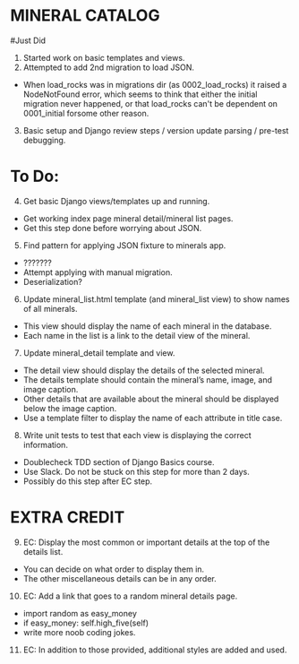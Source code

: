 # MINERAL CATALOG

#Just Did
1. Started work on basic templates and views.
2. Attempted to add 2nd migration to load JSON.
- When load_rocks was in migrations dir (as 0002_load_rocks)
it raised a NodeNotFound error, which seems to think that either
the initial migration never happened, or that load_rocks
can't be dependent on 0001_initial forsome other reason.
3. Basic setup and Django review steps / version update parsing / pre-test debugging.

# To Do:

4. Get basic Django views/templates up and running.
- Get working index page mineral detail/mineral list pages.
- Get this step done before worrying about JSON. 

5. Find pattern for applying JSON fixture to minerals app.
- ???????
- Attempt applying with manual migration.
- Deserialization?

6. Update mineral_list.html template (and mineral_list view) to show names of all minerals.
- This view should display the name of each mineral in the database.
- Each name in the list is a link to the detail view of the mineral.

7. Update mineral_detail template and view.
- The detail view should display the details of the selected mineral.
- The details template should contain the mineral’s name, image, and image caption.
- Other details that are available about the mineral should be displayed below the image caption.
- Use a template filter to display the name of each attribute in title case.

8. Write unit tests to test that each view is displaying the correct information.
- Doublecheck TDD section of Django Basics course.
- Use Slack.  Do not be stuck on this step for more than 2 days.
- Possibly do this step after EC step.

# EXTRA CREDIT

9. EC: Display the most common or important details at the top of the details list. 
- You can decide on what order to display them in.
- The other miscellaneous details can be in any order.

10. EC: Add a link that goes to a random mineral details page.
- import random as easy_money
- if easy_money: self.high_five(self)
- write more noob coding jokes.

11. EC: In addition to those provided, additional styles are added and used.